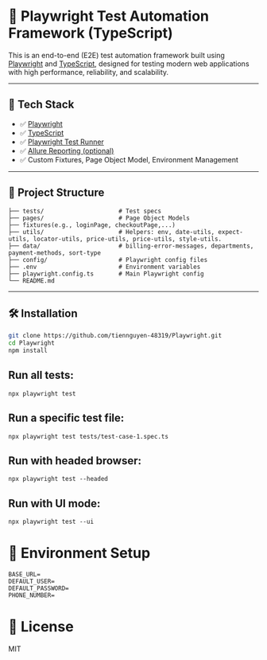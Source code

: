 # 🧪 Playwright Test Automation Framework (TypeScript)

This is an end-to-end (E2E) test automation framework built using [Playwright](https://playwright.dev/) and [TypeScript](https://www.typescriptlang.org/), designed for testing modern web applications with high performance, reliability, and scalability.

---

## 🚀 Tech Stack

- ✅ [Playwright](https://playwright.dev/)
- ✅ [TypeScript](https://www.typescriptlang.org/)
- ✅ [Playwright Test Runner](https://playwright.dev/docs/test-intro)
- ✅ [Allure Reporting (optional)](https://docs.qameta.io/allure/)
- ✅ Custom Fixtures, Page Object Model, Environment Management

---
## 📁 Project Structure
```
├── tests/                     # Test specs
├── pages/                     # Page Object Models
├── fixtures(e.g., loginPage, checkoutPage,...)
├── utils/                     # Helpers: env, date-utils, expect-utils, locator-utils, price-utils, price-utils, style-utils.
├── data/                      # billing-error-messages, departments, payment-methods, sort-type
├── config/                    # Playwright config files
├── .env                       # Environment variables
├── playwright.config.ts       # Main Playwright config
└── README.md
```
---

## 🛠 Installation

```bash
git clone https://github.com/tiennguyen-48319/Playwright.git
cd Playwright
npm install
```

## Run all tests: 
`npx playwright test`

## Run a specific test file: 
`npx playwright test tests/test-case-1.spec.ts`

## Run with headed browser: 
`npx playwright test --headed`

## Run with UI mode: 
`npx playwright test --ui`

# 🔐 Environment Setup
```
BASE_URL=
DEFAULT_USER=
DEFAULT_PASSWORD=
PHONE_NUMBER=
```

# 📄 License
MIT

